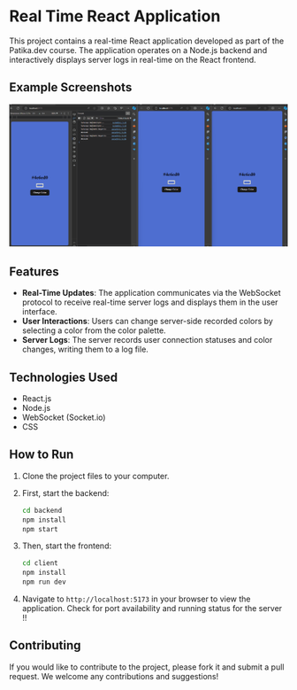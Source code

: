 # Real Time React Application

This project contains a real-time React application developed as part of the Patika.dev course. The application operates on a Node.js backend and interactively displays server logs in real-time on the React frontend.

## Example Screenshots

![Real Time - Palette App ](./client/screenshots/Real_time_animation.gif)


## Features

- **Real-Time Updates**: The application communicates via the WebSocket protocol to receive real-time server logs and displays them in the user interface.
- **User Interactions**: Users can change server-side recorded colors by selecting a color from the color palette.
- **Server Logs**: The server records user connection statuses and color changes, writing them to a log file.

## Technologies Used

- React.js
- Node.js
- WebSocket (Socket.io)
- CSS

## How to Run

1. Clone the project files to your computer.
2. First, start the backend:
    ```bash
    cd backend
    npm install
    npm start
    ```
3. Then, start the frontend:
    ```bash
    cd client
    npm install
    npm run dev
    ```

4. Navigate to `http://localhost:5173` in your browser to view the application.
    Check for port availability and running status for the server !!


## Contributing

If you would like to contribute to the project, please fork it and submit a pull request. We welcome any contributions and suggestions!
